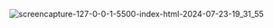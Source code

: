 ![screencapture-127-0-0-1-5500-index-html-2024-07-23-19_31_55](https://github.com/user-attachments/assets/1cd7defc-336b-4b3e-a982-da6d91ee17ea)

